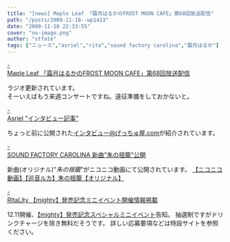 ```yaml
---
title: "[news] Maple Leaf 「霜月はるかのFROST MOON CAFE」第68回放送配信"
path: "/posts/2009-11-18--wp1413"
date: "2009-11-18 22:33:55"
cover: "no-image.png"
author: "stfate"
tags: ["ニュース","asriel","rita","sound factory carolina","霜月はるか"]
---
```


<style type="text/css">
<!--
p {white-space: pre-wrap};
-->
</style>

<a class="topics" href="http://shimotsukin.com/" target="_blank">- Maple Leaf 「霜月はるかのFROST MOON CAFE」第68回放送配信</a>
<div class="news">ラジオ更新されています。
<div id="talk">そーいえばもう来週コンサートですね。遠征準備をしておかないと。</div></div>

<a class="topics" href="http://ameblo.jp/asriel-blog/" target="_blank">- Asriel "インタビュー記事"</a>
<div class="news">ちょっと前に公開された<a href="http://blog.getchu.com/archives/51525475.html">インタビュー@げっちゅ屋.com</a>が紹介されています。</div>

<a class="topics" href="http://carolina.web.infoseek.co.jp/" target="_blank">- SOUND FACTORY CAROLINA 新曲"朱の揺籠"公開</a>
<div class="news">新曲(オリジナル)"<em>朱の揺籠</em>"がニコニコ動画にて公開されています。
<script type="text/javascript" src="http://ext.nicovideo.jp/thumb_watch/sm8836849"></script><noscript><a href="http://www.nicovideo.jp/watch/sm8836849">【ニコニコ動画】【巡音ルカ】朱の揺籠【オリジナル】</a></noscript></div>

<a class="topics" href="http://ritarita.jugem.jp/" target="_blank">- RItaLity 【mighty】発売記念ミニイベント開催情報掲載</a>
<div class="news">12.11開催、<a href="http://www.team-e.co.jp/sp/archive/kdsd-00311_event.html">【mighty】発売記念スペシャルミニイベント</a>告知。
抽選制ですがドリンクチャージを除き無料だそうです。
詳しい応募要項などは特設サイトを参照ください。</div>